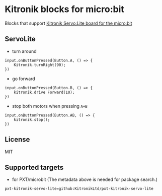 # Kitronik blocks for micro:bit

Blocks that support [Kitronik Servo:Lite board for the micro:bit](https://www.kitronik.co.uk/5623-servolite-board-for-move-mini.html)

## ServoLite

* turn around

```blocks
input.onButtonPressed(Button.A, () => {
    Kitronik.turnRight(90);
})
```

* go forward

```blocks
input.onButtonPressed(Button.B, () => {
    kitronik.drive Forward(10);
})
```

* stop both motors when pressing ``A+B``

```blocks
input.onButtonPressed(Button.AB, () => {
    kitronik.stop();
})
```

## License

MIT

## Supported targets

* for PXT/microbit
(The metadata above is needed for package search.)


```package
pxt-kitronik-servo-lite=github:KitronikLtd/pxt-kitronik-servo-lite
```